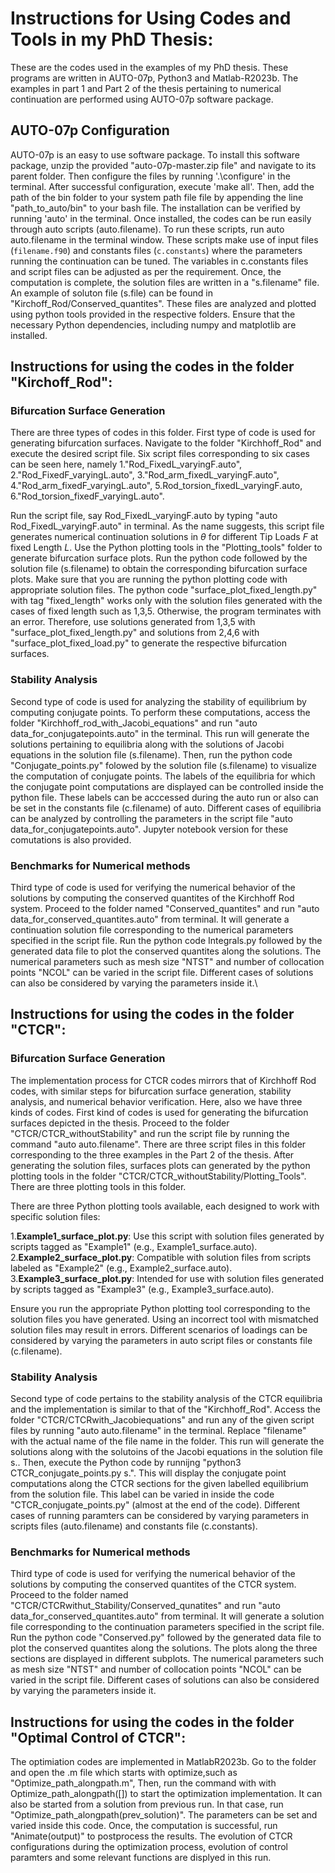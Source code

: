 # Instructions for Using Codes and Tools in my PhD Thesis:
These are the codes used in the examples of my PhD thesis. These programs are written in AUTO-07p, Python3 and Matlab-R2023b. The examples in part 1 and Part 2 of the thesis pertaining to numerical continuation are performed using AUTO-07p software package. 

## AUTO-07p Configuration

AUTO-07p is an easy to use software package. To install this software package, unzip the provided "auto-07p-master.zip file" and navigate to its parent folder. Then configure the files by running '.\configure' in the terminal. After successful configuration, execute 'make all'. Then, add the path of the bin folder to your system path file file by appending the line "path_to_auto/bin" to your bash file. The installation can be verified by running 'auto' in the terminal. Once installed, the codes can be run easily through auto scripts (auto.filename). To run these scripts, run auto auto.filename in the terminal window. These scripts make use of input files (`filename.f90`) and constants files (`c.constants`) where the parameters running the continuation can be tuned. The variables in c.constants files and script files can be adjusted as per the requirement. Once, the computation is complete, the solution files are written in a "s.filename" file. An example of soluton file (s.file) can be found in "Kirchoff_Rod/Conserved_quantites".  These files are analyzed and plotted using python tools provided in the respective folders. Ensure that the necessary Python dependencies, including numpy and matplotlib are installed.

## Instructions for using the codes in the folder "Kirchoff_Rod": 

### Bifurcation Surface Generation

There are three types of codes in this folder. First type of code is used for generating bifurcation surfaces. Navigate to the folder "Kirchhoff_Rod" and execute the desired script file. Six script files corresponding to six cases can be seen here, namely 1."Rod_FixedL_varyingF.auto", 2."Rod_FixedF_varyingL.auto", 3."Rod_arm_fixedL_varyingF.auto", 4."Rod_arm_fixedF_varyingL.auto", 5.Rod_torsion_fixedL_varyingF.auto, 6."Rod_torsion_fixedF_varyingL.auto".

Run the  script file, say Rod_FixedL_varyingF.auto by typing "auto Rod_FixedL_varyingF.auto" in terminal. As the name suggests, this script file generates numerical continuation solutions in $\theta$ for different Tip Loads $F$ at fixed Length $L$. Use the Python plotting tools in the "Plotting_tools" folder to generate bifurcation surface plots. Run the python code followed by the solution file (s.filename) to obtain the corresponding bifurcation surface plots. Make sure that you are running the python plotting code with appropriate solution files. The python code "surface_plot_fixed_length.py" with tag "fixed_length" works only with the solution files generated with the cases of fixed length such as 1,3,5. Otherwise, the program terminates with an error. Therefore, use solutions generated from 1,3,5 with "surface_plot_fixed_length.py" and solutions from 2,4,6
with "surface_plot_fixed_load.py" to generate the respective bifurcation surfaces.

### Stability Analysis

Second type of code is used for analyzing the stability of equilibrium by computing conjugate points. To perform these computations, access the folder "Kirchhoff_rod_with_Jacobi_equations" and run "auto data_for_conjugatepoints.auto" in the terminal. This run will generate the solutions pertaining to equilibria along with the solutions of Jacobi equations in the solution file (s.filename). Then, run the python code "Conjugate_points.py" folowed by the solution file (s.filename) to visualize the computation of conjugate points. The labels of the equilibria for which the conjugate point computations are displayed can be controlled inside the python file. These labels can be acccessed during the auto run or also can be set in the constants file (c.filename) of auto. Different cases of equilibria can be analyzed by controlling the parameters in the script file "auto data_for_conjugatepoints.auto". Jupyter notebook version for these comutations is also provided.

### Benchmarks for Numerical methods 

Third type of code is used for verifying the numerical behavior of the solutions by computing the conserved quantites of the Kirchhoff Rod system. Proceed to the folder named "Conserved_quantites" and run "auto data_for_conserved_quantites.auto" from terminal. It will generate a continuation solution file corresponding to the numerical parameters specified in the script file. Run the python code Integrals.py followed by the generated data file to plot the conserved quantites along the solutions. The numerical parameters such as mesh size "NTST" and number of collocation points "NCOL" can be varied in the script file. Different cases of solutions can also be considered by varying the parameters inside it.\\

## Instructions for using the codes in the folder "CTCR":

### Bifurcation Surface Generation

The implementation process for CTCR codes mirrors that of Kirchhoff Rod codes, with similar steps for bifurcation surface generation, stability analysis, and numerical behavior verification. Here, also we have three kinds of codes. First kind of codes is used for generating the bifurcation surfaces depicted in the thesis. Proceed to the folder "CTCR/CTCR_withoutStability" and run the script file by running the command "auto auto.filename". There are three script files in this folder corresponding to the three examples in the Part 2 of the thesis. After generating the solution files, surfaces plots can generated by the python plotting tools in the folder "CTCR/CTCR_withoutStability/Plotting_Tools". There are three plotting tools in this folder. 

There are three Python plotting tools available, each designed to work with specific solution files:

1.**Example1_surface_plot.py**: Use this script with solution files generated by scripts tagged as "Example1" (e.g., Example1_surface.auto).
2.**Example2_surface_plot.py**: Compatible with solution files from scripts labeled as "Example2" (e.g., Example2_surface.auto).
3.**Example3_surface_plot.py**: Intended for use with solution files generated by scripts tagged as "Example3" (e.g., Example3_surface.auto).

Ensure you run the appropriate Python plotting tool corresponding to the solution files you have generated. Using an incorrect tool with mismatched solution files may result in errors. Different scenarios of loadings can be considered by varying the parameters in auto script files or constants file (c.filename).

### Stability Analysis

Second type of code pertains to the stability analysis of the CTCR equilibria and the implementation is similar to that of the "Kirchhoff_Rod". Access the folder "CTCR/CTCRwith_Jacobiequations" and run any of the given script files by running "auto auto.filename" in the terminal. Replace "filename" with the actual name of the file name in the folder. This run will generate the solutions along with the solutoins of the Jacobi equations in the solution file  s.<filename>. Then, execute the Python code by runnijng "python3 CTCR_conjugate_points.py s.<filename>". This will display the conjugate point computations along the CTCR sections for the given labelled equilibrium from the solution file. This label can be varied in inside the code "CTCR_conjugate_points.py" (almost at the end of the code). Different cases of running paramters can be considered by varying parameters in scripts files (auto.filename) and constants file (c.constants).

### Benchmarks for Numerical methods 

Third type of code is used for verifying the numerical behavior of the solutions by computing the conserved quantites of the CTCR system. Proceed to the folder named "CTCR/CTCRwithut_Stability/Conserved_qunatites" and run "auto data_for_conserved_quantites.auto" from terminal. It will generate a solution file corresponding to the continuation parameters specified in the script file. Run the python code "Conserved.py" followed by the generated data file to plot the conserved quantites along the solutions. The plots along the three sections are displayed in different subplots. The numerical parameters such as mesh size "NTST" and number of collocation points "NCOL" can be varied in the script file. Different cases of solutions can also be considered by varying the parameters inside it.

## Instructions for using the codes in the folder "Optimal Control of CTCR":

The optimiation codes are implemented in MatlabR2023b. Go to the folder and open the .m file which starts with optimize,such as "Optimize_path_alongpath.m", Then, run the command with with Optimize_path_alongpath([]) to start the optimization implementation. It can also be started from a solution from previous run. In that case, run "Optimize_path_alongpath(prev_solution)". The parameters can be set and varied inside this code. Once, the computation is successful, run "Animate(output)" to postprocess the results. The evolution of CTCR configurations during the optimization process, evolution of control paramters and some relevant functions are displyed in this run.
